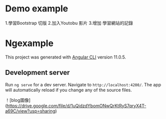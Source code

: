 # Demo example

1.學習Bootstrap 切版
2.加入Youtobu 影片
3.增加 學習網站的記錄

# Ngexample

This project was generated with [Angular CLI](https://github.com/angular/angular-cli) version 11.0.5.

## Development server

Run `ng serve` for a dev server. Navigate to `http://localhost:4200/`. The app will automatically reload if you change any of the source files.

！[blog圖像]
(https://drive.google.com/file/d/1uQidzdYbomONwQrKtRyS7qryX4T-a69C/view?usp=sharing)
